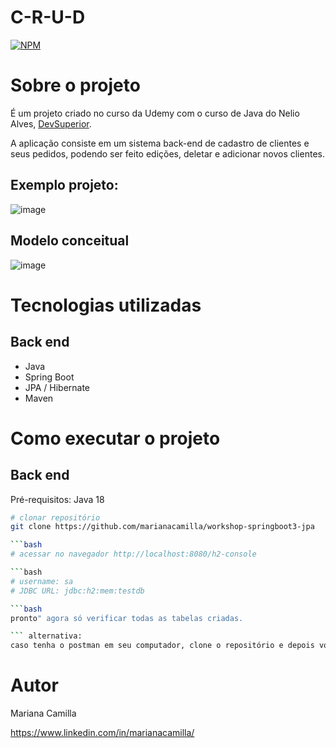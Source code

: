 # C-R-U-D 
[![NPM](https://img.shields.io/npm/l/react)](https://github.com/devsuperior/sds1-wmazoni/blob/master/LICENSE) 

# Sobre o projeto

É um projeto criado no curso da Udemy com o curso de Java do Nelio Alves, [DevSuperior](https://devsuperior.com "Site da DevSuperior").

A aplicação consiste em um sistema back-end de cadastro de clientes e seus pedidos, podendo ser feito edições, deletar e adicionar novos clientes.

## Exemplo projeto:
![image](https://user-images.githubusercontent.com/102675098/217519443-a6e5af4e-a4df-4ce4-bcfa-014039bd87f5.png)


## Modelo conceitual
![image](https://user-images.githubusercontent.com/102675098/217517911-576fc2af-5cd5-4e8e-8043-26eb9596ac65.png)


# Tecnologias utilizadas
## Back end
- Java
- Spring Boot
- JPA / Hibernate
- Maven

# Como executar o projeto

## Back end
Pré-requisitos: Java 18

```bash
# clonar repositório
git clone https://github.com/marianacamilla/workshop-springboot3-jpa

```bash
# acessar no navegador http://localhost:8080/h2-console

```bash
# username: sa
# JDBC URL: jdbc:h2:mem:testdb

```bash
pronto" agora só verificar todas as tabelas criadas.

``` alternativa:
caso tenha o postman em seu computador, clone o repositório e depois você pode modificar livremente.

```


# Autor

Mariana Camilla 

https://www.linkedin.com/in/marianacamilla/

